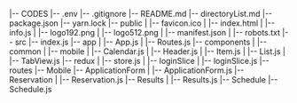 |-- CODES
    |-- .env
    |-- .gitignore
    |-- README.md
    |-- directoryList.md
    |-- package.json
    |-- yarn.lock
    |-- public
    |   |-- favicon.ico
    |   |-- index.html
    |   |-- info.js
    |   |-- logo192.png
    |   |-- logo512.png
    |   |-- manifest.json
    |   |-- robots.txt
    |-- src
        |-- index.js
        |-- app
        |   |-- App.js
        |   |-- Routes.js
        |-- components
        |   |-- common
        |   |-- mobile
        |       |-- Calendar.js
        |       |-- Header.js
        |       |-- Item.js
        |       |-- List.js
        |       |-- TabView.js
        |-- redux
        |   |-- store.js
        |   |-- loginSlice
        |       |-- loginSlice.js
        |-- routes
            |-- Mobile
                |-- ApplicationForm
                |   |-- ApplicationForm.js
                |-- Reservation
                |   |-- Reservation.js
                |-- Results
                |   |-- Results.js
                |-- Schedule
                    |-- Schedule.js
